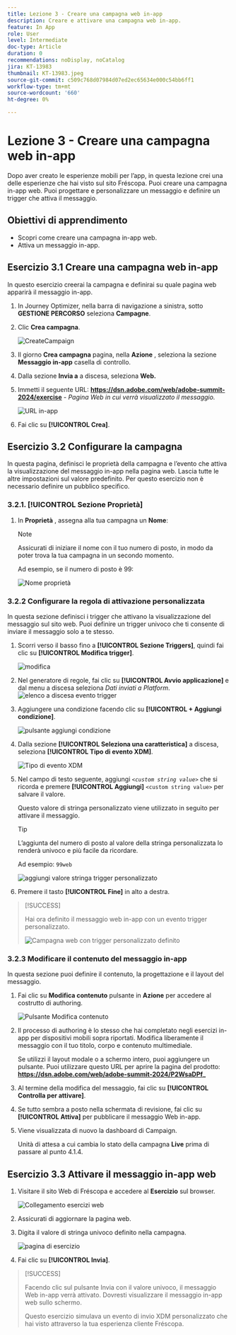 ```yaml
---
title: Lezione 3 - Creare una campagna web in-app
description: Creare e attivare una campagna web in-app.
feature: In App
role: User
level: Intermediate
doc-type: Article
duration: 0
recommendations: noDisplay, noCatalog
jira: KT-13983
thumbnail: KT-13983.jpeg
source-git-commit: c509c768d07984d07ed2ec65634e000c54bb6ff1
workflow-type: tm+mt
source-wordcount: '660'
ht-degree: 0%

---
```




# Lezione 3 - Creare una campagna web in-app

Dopo aver creato le esperienze mobili per l’app, in questa lezione crei una delle esperienze che hai visto sul sito Fréscopa. Puoi creare una campagna in-app web. Puoi progettare e personalizzare un messaggio e definire un trigger che attiva il messaggio.

## Obiettivi di apprendimento

* Scopri come creare una campagna in-app web.
* Attiva un messaggio in-app.

## Esercizio 3.1 Creare una campagna web in-app

In questo esercizio creerai la campagna e definirai su quale pagina web apparirà il messaggio in-app.

1. In Journey Optimizer, nella barra di navigazione a sinistra, sotto **GESTIONE PERCORSO** seleziona **Campagne**.

1. Clic **Crea campagna**.

   ![CreateCampaign](/help/summit/l820-lab-workbook/assets/4-1-create-campaign.png)

1. Il giorno **Crea campagna** pagina, nella **Azione** , seleziona la sezione **Messaggio in-app** casella di controllo.

1. Dalla sezione **Invia a** a discesa, seleziona **Web.**

1. Immetti il seguente URL: **https://dsn.adobe.com/web/adobe-summit-2024/exercise** - *Pagina Web in cui verrà visualizzato il messaggio.*

   ![URL in-app](/help/summit/l820-lab-workbook/assets/4-1-1-in-app-url.png)

1. Fai clic su **[!UICONTROL Crea]**.

## Esercizio 3.2 Configurare la campagna

In questa pagina, definisci le proprietà della campagna e l’evento che attiva la visualizzazione del messaggio in-app nella pagina web. Lascia tutte le altre impostazioni sul valore predefinito. Per questo esercizio non è necessario definire un pubblico specifico.

### 3.2.1. [!UICONTROL Sezione Proprietà]

1. In **Proprietà** , assegna alla tua campagna un **Nome**:

   >[!NOTE]
   > Assicurati di iniziare il nome con il tuo numero di posto, in modo da poter
   > trova la tua campagna in un secondo momento.
   > 
   > Ad esempio, se il numero di posto è 99: 
   >
   > ![Nome proprietà](/help/summit/l820-lab-workbook/assets/4-1-2-properties-name.png)


### 3.2.2 Configurare la regola di attivazione personalizzata

In questa sezione definisci i trigger che attivano la visualizzazione del messaggio sul sito web. Puoi definire un trigger univoco che ti consente di inviare il messaggio solo a te stesso.

1. Scorri verso il basso fino a **[!UICONTROL Sezione Triggers]**, quindi fai clic su **[!UICONTROL Modifica trigger]**.

   ![modifica](/help/summit/l820-lab-workbook/assets/3-2-1-2-edit-triggers.png)

1. Nel generatore di regole, fai clic su **[!UICONTROL Avvio applicazione]** e dal menu a discesa seleziona  *Dati inviati a Platform*.
   ![elenco a discesa evento trigger](/help/summit/l820-lab-workbook/assets/trigger-drop-down-sent-to-platform.png)

1. Aggiungere una condizione facendo clic su **[!UICONTROL + Aggiungi condizione]**.

   ![pulsante aggiungi condizione](/help/summit/l820-lab-workbook/assets/3-2-1-3-add-condition.png)

1. Dalla sezione **[!UICONTROL Seleziona una caratteristica]** a discesa, seleziona **[!UICONTROL Tipo di evento XDM]**.

   ![Tipo di evento XDM](/help/summit/l820-lab-workbook/assets/4-1-2-dropdown-xdm-event.png)


1. Nel campo di testo seguente, aggiungi *`<custom string value>`* che si ricorda e premere **[!UICONTROL Aggiungi]** `<custom string value>` per salvare il valore.

   Questo valore di stringa personalizzato viene utilizzato in seguito per attivare il messaggio.

   >[!TIP]
   > L’aggiunta del numero di posto al valore della stringa personalizzata lo renderà univoco e più facile da ricordare.
   > 
   > Ad esempio: `99web`
   > 

   ![aggiungi valore stringa trigger personalizzato](/help/summit/l820-lab-workbook/assets/4-1-2-add-custom-trigger-dropdown.png)

1. Premere il tasto **[!UICONTROL Fine]** in alto a destra.

>[!SUCCESS]
>
>Hai ora definito il messaggio web in-app con un evento trigger personalizzato.
>
>![Campagna web con trigger personalizzato definito](/help/summit/l820-lab-workbook/assets/4-1-2-2-web-campaign-with-custom-trigger.png)


### 3.2.3 Modificare il contenuto del messaggio in-app

In questa sezione puoi definire il contenuto, la progettazione e il layout del messaggio.

1. Fai clic su **Modifica contenuto** pulsante in **Azione** per accedere al costrutto di authoring.

   ![Pulsante Modifica contenuto](/help/summit/l820-lab-workbook/assets/3-1-3-1-edit-content-button.png)

1. Il processo di authoring è lo stesso che hai completato negli esercizi in-app per dispositivi mobili sopra riportati. Modifica liberamente il messaggio con il tuo titolo, corpo e contenuto multimediale.

   Se utilizzi il layout modale o a schermo intero, puoi aggiungere un pulsante. Puoi utilizzare questo URL per aprire la pagina del prodotto: **https://dsn.adobe.com/web/adobe-summit-2024/P2WsaDPf_**

1. Al termine della modifica del messaggio, fai clic su **[!UICONTROL Controlla per attivare]**.

1. Se tutto sembra a posto nella schermata di revisione, fai clic su **[!UICONTROL Attiva]** per pubblicare il messaggio Web in-app.

1. Viene visualizzata di nuovo la dashboard di Campaign.

   Unità di attesa a cui cambia lo stato della campagna **Live** prima di passare al punto 4.1.4.

## Esercizio 3.3 Attivare il messaggio in-app web

1. Visitare il sito Web di Fréscopa e accedere al **Esercizio** sul browser.

   ![Collegamento esercizi web](/help/summit/l820-lab-workbook/assets/4-2-frescopa-web-exercise-link.png)

1. Assicurati di aggiornare la pagina web.

1. Digita il valore di stringa univoco definito nella campagna.

   ![pagina di esercizio](/help/summit/l820-lab-workbook/assets/4-2-exercise-page.png)

1. Fai clic su **[!UICONTROL Invia]**.

>[!SUCCESS]
>
>Facendo clic sul pulsante Invia con il valore univoco, il messaggio Web in-app verrà attivato. Dovresti visualizzare il messaggio in-app web sullo schermo.
>
>Questo esercizio simulava un evento di invio XDM personalizzato che hai visto attraverso la tua esperienza cliente Fréscopa.
